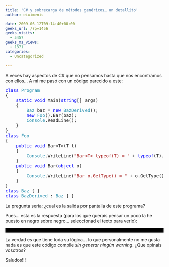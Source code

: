 ```yaml
---
title: 'C# y sobrecarga de métodos genéricos… un detallito'
author: eiximenis

date: 2009-06-12T09:14:40+00:00
geeks_url: /?p=1456
geeks_visits:
  - 5457
geeks_ms_views:
  - 1371
categories:
  - Uncategorized

---
```

A veces hay aspectos de C# que no pensamos hasta que nos encontramos con ellos… A mi me pasó con un código parecido a este:

<pre class="code"><span style="color: blue">class </span><span style="color: #2b91af">Program
</span>{
    <span style="color: blue">static void </span>Main(<span style="color: blue">string</span>[] args)
    {
        <span style="color: #2b91af">Baz </span>baz = <span style="color: blue">new </span><span style="color: #2b91af">BazDerived</span>();
        <span style="color: blue">new </span><span style="color: #2b91af">Foo</span>().Bar(baz);
        <span style="color: #2b91af">Console</span>.ReadLine();
    }
}
<span style="color: blue">class </span><span style="color: #2b91af">Foo
</span>{
    <span style="color: blue">public void </span>Bar&lt;T&gt;(T t)
    {
        <span style="color: #2b91af">Console</span>.WriteLine(<span style="color: #a31515">"Bar&lt;T&gt; typeof(T) = " </span>+ <span style="color: blue">typeof</span>(T).Name);
    }
    <span style="color: blue">public void </span>Bar(<span style="color: blue">object </span>o)
    {
        <span style="color: #2b91af">Console</span>.WriteLine(<span style="color: #a31515">"Bar o.GetType() = " </span>+ o.GetType().Name);
    }
}
<span style="color: blue">class </span><span style="color: #2b91af">Baz </span>{ }
<span style="color: blue">class </span><span style="color: #2b91af">BazDerived </span>: <span style="color: #2b91af">Baz </span>{ }</pre>

[][1]

La pregunta seria: ¿cual es la salida por pantalla de este programa?

Pues… esta es la respuesta (para los que querais pensar un poco la he puesto en negro sobre negro… seleccionad el texto para verlo):</p> 

<div style="background-color: black">
  <font color="#000000" size="2" face="Courier New">Bar<T> typeof(T) = Baz</font>
</div></p> 

La verdad es que tiene toda su lógica… lo que personalmente no me gusta nada es que este código compile _sin generar ningún warning_. ¿Que opinais vosotros?

Saludos!!!

 [1]: http://11011.net/software/vspaste
